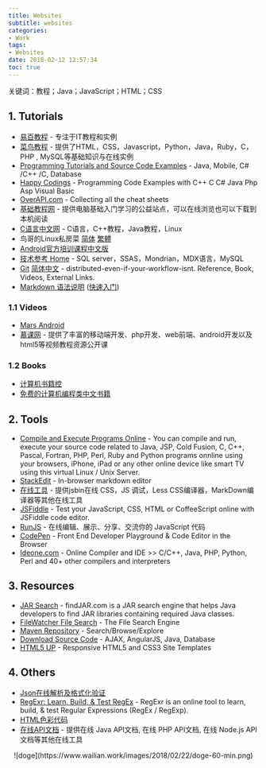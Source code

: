 ```yaml
---
title: Websites
subtitle: websites
categories:
- Work
tags:
- Websites
date: 2018-02-12 12:57:34
toc: true
---
```

关键词：教程；Java；JavaScript；HTML；CSS

<!-- more -->

## 1. Tutorials
- <a href="http://www.yiibai.com/" target="_blank">易百教程</a> - 专注于IT教程和实例
- <a href="http://www.runoob.com/" target="_blank">菜鸟教程</a> - 提供了HTML，CSS，Javascript，Python，Java，Ruby，C，PHP , MySQL等基础知识与在线实例
- [Programming Tutorials and Source Code Examples](http://www.java2s.com/) - Java, Mobile, C# /C++ /C, Database
- [Happy Codings](http://happycodings.com/) - Programming Code Examples with C++ C C# Java Php Asp Visual Basic
- [OverAPI.com](http://overapi.com/) - Collecting all the cheat sheets
- [基础教程网](http://teliute.org/) - 提供电脑基础入门学习的公益站点，可以在线浏览也可以下载到本机阅读
- [C语言中文网](http://c.biancheng.net/) - C语言，C++教程，Java教程，Linux
- 鸟哥的Linux私房菜 <a href="http://cn.linux.vbird.org/" target="_blank">简体</a> <a href="http://linux.vbird.org/" target="_blank">繁體</a>
- <a href="http://hukai.me/android-training-course-in-chinese/index.html" target="_blank">Android官方培训课程中文版</a>
- <a href="http://wiki.smartbi.com.cn/pages/viewpage.action?pageId=9175131" target="_blank">技术参考 Home</a> - SQL server，SSAS，Mondrian，MDX语言，MySQL
- <a href="https://git-scm.com/doc" target="_blank">Git</a> <a href="https://git-scm.com/book/zh/v2" target="_blank">简体中文</a> - distributed-even-if-your-workflow-isnt. Reference, Book, Videos, External Links.
- <a href="http://wowubuntu.com/markdown/" target="_blank">Markdown 语法说明</a> (<a href="http://wowubuntu.com/markdown/basic.html" target="_blank">快速入门</a>)

### 1.1 Videos
- [Mars Android](http://www.marschen.com/)
- [慕课网](http://www.imooc.com/) - 提供了丰富的移动端开发、php开发、web前端、android开发以及html5等视频教程资源公开课

### 1.2 Books
- <a href="http://bestcbooks.com/" target="_blank">计算机书籍控</a>
- <a href="https://github.com/justjavac/free-programming-books-zh_CN" target="_blank">免费的计算机编程类中文书籍</a>

## 2. Tools
- [Compile and Execute Programs Online](http://compileonline.com/)  - You can compile and run, execute your source code related to Java, JSP, Cold Fusion, C, C++, Pascal, Fortran, PHP, Perl, Ruby and Python programs onnline using your browsers, iPhone, iPad or any other online device like smart TV using this virtual Linux / Unix  Server.
- [StackEdit](https://stackedit.io/editor) - In-browser markdown editor
- [在线工具](http://tool.oschina.net/) - 提供jsbin在线 CSS，JS 调试，Less CSS编译器，MarkDown编译器等其他在线工具
- [JSFiddle](https://jsfiddle.net/) - Test your JavaScript, CSS, HTML or CoffeeScript online with JSFiddle code editor.
- [RunJS](http://runjs.cn/) - 在线编辑、展示、分享、交流你的 JavaScript 代码
- <a href="http://codepen.io/" target="_blank">CodePen</a> - Front End Developer Playground &amp; Code Editor in the Browser
- <a href="http://ideone.com/" target="_blank">Ideone.com</a> - Online Compiler and IDE &gt;&gt; C/C++, Java, PHP, Python, Perl and 40+ other compilers and interpreters

## 3. Resources
- [JAR Search](http://findjar.com/) - findJAR.com is a JAR search engine that helps Java developers to find JAR libraries containing required Java classes.
- [FileWatcher File Search](http://www.filewatcher.com/) - The File Search Engine
- <a href="http://mvnrepository.com/" target="_blank">Maven Repository</a> - Search/Browse/Explore
- [Download Source Code](http://books.brainysoftware.com/download) - AJAX, AngularJS, Java, Database
- [HTML5 UP](https://html5up.net/) - Responsive HTML5 and CSS3 Site Templates

## 4. Others
- [Json在线解析及格式化验证](http://www.json.cn/)
- [RegExr: Learn, Build, & Test RegEx](http://www.regexr.com/) - RegExr is an online tool to learn, build, & test Regular Expressions (RegEx / RegExp).
- [HTML色彩代码](http://html-color-codes.info/chinese/)
- [在线API文档](http://tool.oschina.net/apidocs) - 提供在线 Java API文档, 在线 PHP API文档, 在线 Node.js API文档等其他在线工具

<center>
![doge](https://www.wailian.work/images/2018/02/22/doge-60-min.png)
</center>